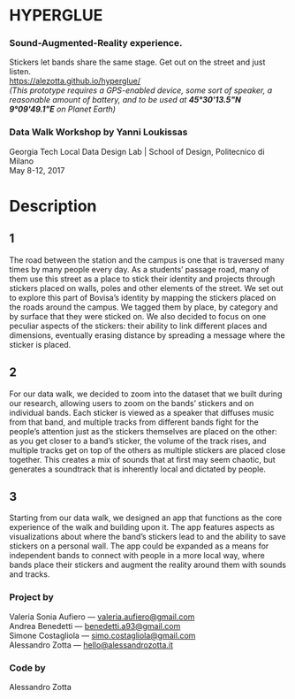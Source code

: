 # HYPERGLUE

### Sound-Augmented-Reality experience.
Stickers let bands share the same stage. Get out on the street and just listen.  
https://alezotta.github.io/hyperglue/  
*(This prototype requires a GPS-enabled device, some sort of speaker, a reasonable amount of battery, and to be used at **45°30'13.5"N 9°09'49.1"E** on Planet Earth)*

### Data Walk Workshop by Yanni Loukissas
Georgia Tech Local Data Design Lab | School of Design, Politecnico di Milano  
May 8-12, 2017

# Description 

## 1
The road between the station and the campus is one that is traversed many times by many people every day. As a students’ passage road, many of them use this street as a place to stick their identity and projects through stickers placed on walls, poles and other elements of the street. We set out to explore this part of Bovisa’s identity by mapping the stickers placed on the roads around the campus. We tagged them by place, by category and by surface that they were sticked on.
We also decided to focus on one peculiar aspects of the stickers: their ability to link different places and dimensions, eventually erasing distance by spreading a message where the sticker is placed.
## 2
For our data walk, we decided to zoom into the dataset that we built during our research, allowing users to zoom on the bands’ stickers and on individual bands.
Each sticker is viewed as a speaker that diffuses music from that band, and multiple tracks from different bands fight for the people’s attention just as the stickers themselves are placed on the other: as you get closer to a band’s sticker, the volume of the track rises, and multiple tracks get on top of the others as multiple stickers are placed close together. This creates a mix of sounds that at first may seem chaotic, but generates a soundtrack that is inherently local and dictated by people.
## 3
Starting from our data walk, we designed an app that functions as the core experience of the walk and building upon it. The app features aspects as visualizations about where the band’s stickers lead to and the ability to save stickers on a personal wall.
The app could be expanded as a means for independent bands to connect with people in a more local way, where bands place their stickers and augment the reality around them with sounds and tracks.

### Project by
Valeria Sonia Aufiero — valeria.aufiero@gmail.com  
Andrea Benedetti — benedetti.a93@gmail.com  
Simone Costagliola — simo.costagliola@gmail.com  
Alessandro Zotta — hello@alessandrozotta.it

### Code by
Alessandro Zotta
